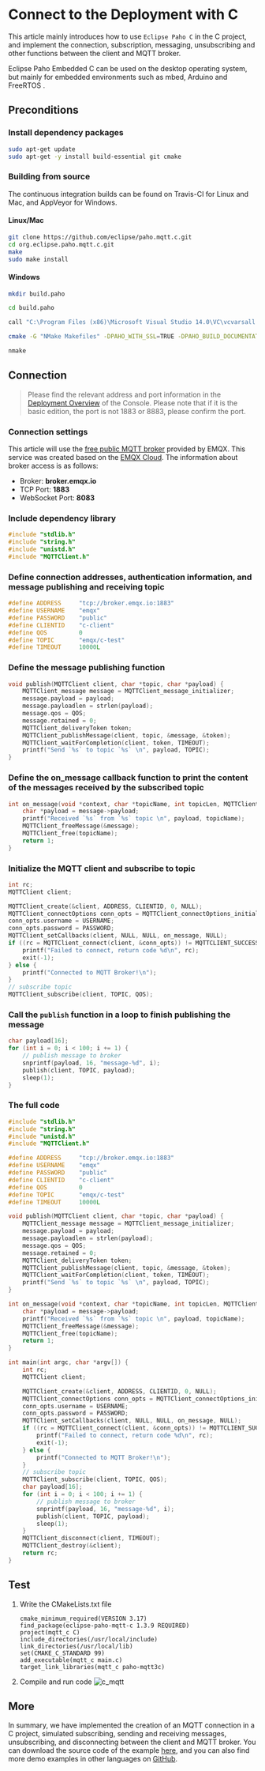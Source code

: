 # Connect to the Deployment with C

This article mainly introduces how to use `Eclipse Paho C` in the C project, and implement the connection, subscription, messaging, unsubscribing and other functions between the client and MQTT broker.

Eclipse Paho Embedded C can be used on the desktop operating system, but mainly for embedded environments such as mbed, Arduino and FreeRTOS .

## Preconditions

### Install dependency packages

```bash
sudo apt-get update
sudo apt-get -y install build-essential git cmake
```

### Building from source

The continuous integration builds can be found on Travis-CI for Linux and Mac, and AppVeyor for Windows.

#### Linux/Mac

```bash
git clone https://github.com/eclipse/paho.mqtt.c.git
cd org.eclipse.paho.mqtt.c.git
make
sudo make install
```

#### Windows

```bash
mkdir build.paho

cd build.paho

call "C:\Program Files (x86)\Microsoft Visual Studio 14.0\VC\vcvarsall.bat" x64

cmake -G "NMake Makefiles" -DPAHO_WITH_SSL=TRUE -DPAHO_BUILD_DOCUMENTATION=FALSE -DPAHO_BUILD_SAMPLES=TRUE -DCMAKE_BUILD_TYPE=Release -DCMAKE_VERBOSE_MAKEFILE=TRUE ..

nmake
```

## Connection

> Please find the relevant address and port information in the [Deployment Overview](../deployments/view_deployment.md) of the Console. Please note that if it is the basic edition, the port is not 1883 or 8883, please confirm the port.

### Connection settings

This article will use the [free public MQTT broker](https://www.emqx.com/en/mqtt/public-mqtt5-broker) provided by EMQX. This service was created based on the [EMQX Cloud](https://www.emqx.com/en/cloud). The information about broker access is as follows:

- Broker: **broker.emqx.io**
- TCP Port: **1883**
- WebSocket Port: **8083**

### Include dependency library

```c
#include "stdlib.h"
#include "string.h"
#include "unistd.h"
#include "MQTTClient.h"
```

### Define connection addresses, authentication information, and message publishing and receiving topic

```c
#define ADDRESS     "tcp://broker.emqx.io:1883"
#define USERNAME    "emqx"
#define PASSWORD    "public"
#define CLIENTID    "c-client"
#define QOS         0
#define TOPIC       "emqx/c-test"
#define TIMEOUT     10000L
```

### Define the message publishing function

```c
void publish(MQTTClient client, char *topic, char *payload) {
    MQTTClient_message message = MQTTClient_message_initializer;
    message.payload = payload;
    message.payloadlen = strlen(payload);
    message.qos = QOS;
    message.retained = 0;
    MQTTClient_deliveryToken token;
    MQTTClient_publishMessage(client, topic, &message, &token);
    MQTTClient_waitForCompletion(client, token, TIMEOUT);
    printf("Send `%s` to topic `%s` \n", payload, TOPIC);
}
```

### Define the on_message callback function to print the content of the messages received by the subscribed topic

```c
int on_message(void *context, char *topicName, int topicLen, MQTTClient_message *message) {
    char *payload = message->payload;
    printf("Received `%s` from `%s` topic \n", payload, topicName);
    MQTTClient_freeMessage(&message);
    MQTTClient_free(topicName);
    return 1;
}
```

### Initialize the MQTT client and subscribe to topic

```c
int rc;
MQTTClient client;

MQTTClient_create(&client, ADDRESS, CLIENTID, 0, NULL);
MQTTClient_connectOptions conn_opts = MQTTClient_connectOptions_initializer;
conn_opts.username = USERNAME;
conn_opts.password = PASSWORD;
MQTTClient_setCallbacks(client, NULL, NULL, on_message, NULL);
if ((rc = MQTTClient_connect(client, &conn_opts)) != MQTTCLIENT_SUCCESS) {
    printf("Failed to connect, return code %d\n", rc);
    exit(-1);
} else {
    printf("Connected to MQTT Broker!\n");
}
// subscribe topic
MQTTClient_subscribe(client, TOPIC, QOS);
```

### Call the `publish` function in a loop to finish publishing the message

```c
char payload[16];
for (int i = 0; i < 100; i += 1) {
    // publish message to broker
    snprintf(payload, 16, "message-%d", i);
    publish(client, TOPIC, payload);
    sleep(1);
}
```

### The full code

```c
#include "stdlib.h"
#include "string.h"
#include "unistd.h"
#include "MQTTClient.h"

#define ADDRESS     "tcp://broker.emqx.io:1883"
#define USERNAME    "emqx"
#define PASSWORD    "public"
#define CLIENTID    "c-client"
#define QOS         0
#define TOPIC       "emqx/c-test"
#define TIMEOUT     10000L

void publish(MQTTClient client, char *topic, char *payload) {
    MQTTClient_message message = MQTTClient_message_initializer;
    message.payload = payload;
    message.payloadlen = strlen(payload);
    message.qos = QOS;
    message.retained = 0;
    MQTTClient_deliveryToken token;
    MQTTClient_publishMessage(client, topic, &message, &token);
    MQTTClient_waitForCompletion(client, token, TIMEOUT);
    printf("Send `%s` to topic `%s` \n", payload, TOPIC);
}

int on_message(void *context, char *topicName, int topicLen, MQTTClient_message *message) {
    char *payload = message->payload;
    printf("Received `%s` from `%s` topic \n", payload, topicName);
    MQTTClient_freeMessage(&message);
    MQTTClient_free(topicName);
    return 1;
}

int main(int argc, char *argv[]) {
    int rc;
    MQTTClient client;

    MQTTClient_create(&client, ADDRESS, CLIENTID, 0, NULL);
    MQTTClient_connectOptions conn_opts = MQTTClient_connectOptions_initializer;
    conn_opts.username = USERNAME;
    conn_opts.password = PASSWORD;
    MQTTClient_setCallbacks(client, NULL, NULL, on_message, NULL);
    if ((rc = MQTTClient_connect(client, &conn_opts)) != MQTTCLIENT_SUCCESS) {
        printf("Failed to connect, return code %d\n", rc);
        exit(-1);
    } else {
        printf("Connected to MQTT Broker!\n");
    }
    // subscribe topic
    MQTTClient_subscribe(client, TOPIC, QOS);
    char payload[16];
    for (int i = 0; i < 100; i += 1) {
        // publish message to broker
        snprintf(payload, 16, "message-%d", i);
        publish(client, TOPIC, payload);
        sleep(1);
    }
    MQTTClient_disconnect(client, TIMEOUT);
    MQTTClient_destroy(&client);
    return rc;
}
```

## Test

1. Write the CMakeLists.txt file
   ```
   cmake_minimum_required(VERSION 3.17)
   find_package(eclipse-paho-mqtt-c 1.3.9 REQUIRED)
   project(mqtt_c C)
   include_directories(/usr/local/include)
   link_directories(/usr/local/lib)
   set(CMAKE_C_STANDARD 99)
   add_executable(mqtt_c main.c)
   target_link_libraries(mqtt_c paho-mqtt3c)
   ```
2. Compile and run code
   ![c_mqtt](./_assets/c_mqtt.png)
   
## More

In summary, we have implemented the creation of an MQTT connection in a C project, simulated subscribing, sending and receiving messages, unsubscribing, and disconnecting between the client and MQTT broker. You can download the source code of the example [here](https://github.com/emqx/MQTT-Client-Examples/tree/master/mqtt-client-c), and you can also find more demo examples in other languages on [GitHub](https://github.com/emqx/MQTT-Client-Examples).
